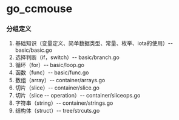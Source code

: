 # go_ccmouse

### 分组定义
1. 基础知识（变量定义、简单数据类型、常量、枚举、iota的使用）-- basic/basic.go
2. 选择判断（if，switch）-- basic/branch.go
3. 循环（for）-- basic/loop.go
4. 函数（func）-- basic/func.go
5. 数组（array）-- container/arrays.go
6. 切片（slice）-- container/slice.go
7. 切片（slice -- operation）-- container/sliceops.go
8. 字符串（string）-- container/strings.go
9. 结构体（struct）-- tree/strcuts.go